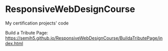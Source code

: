 # ResponsiveWebDesignCourse
 My certification projects' code
 
 Build a Tribute Page: https://semih5.github.io/ResponsiveWebDesignCourse/BuildaTributePage/index.html

